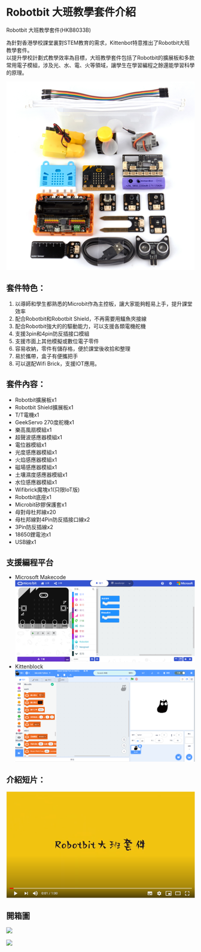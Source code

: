 # Robotbit 大班教學套件介紹

Robotbit 大班教學套件(HKB8033B)

為針對香港學校課堂裏對STEM教育的需求，Kittenbot特意推出了Robotbit大班教學套件。      
以提升學校計劃式教學效率為目標，大班教學套件包括了Robotbit的擴展板和多款常用電子模組，涉及光、水、電、火等領域，讓學生在學習編程之餘還能學習科學的原理。

![](./images/list.jpg)

## 套件特色：

1. 以導師和學生都熟悉的Microbit作為主控板，讓大家能夠輕易上手，提升課堂效率
2. 配合Robotbit和Robotbit Shield，不再需要用鱷魚夾接線
3. 配合Robotbit強大的的驅動能力，可以支援各類電機舵機
4. 支援3pin和4pin防反插接口模組
5. 支援市面上其他模擬或數位電子零件
6. 容易收納，零件有儲存格，便於課堂後收拾和整理
7. 易於攜帶，盒子有便攜把手
8. 可以選配Wifi Brick，支援IOT應用。

## 套件內容：

- Robotbit擴展板x1
- Robotbit Shield擴展板x1
- T/T電機x1
- GeekServo 270度舵機x1
- 樂高風扇模組x1
- 超聲波感應器模組x1
- 電位器模組x1
- 光度感應器模組x1
- 火焰感應器模組x1
- 磁場感應器模組x1
- 土壤濕度感應器模組x1
- 水位感應器模組x1
- Wifibrick魔塊x1(只限IoT版)
- Robotbit底座x1
- Microbit矽膠保護套x1
- 母對母杜邦線x20
- 母杜邦線對4Pin防反插接口線x2
- 3Pin防反插線x2
- 18650鋰電池x1
- USB線x1

## 支援編程平台

- Microsoft Makecode
![](./images/makecode.png)
- Kittenblock
![](./images/kittenblock.png)


## 介紹短片：

[![](./images/video.png)](https://www.youtube.com/watch?v=i35FuFmxtQQ&feature=youtu.be)

## 開箱圖

![](./images/pack1.png)

![](./images/pack2.png)